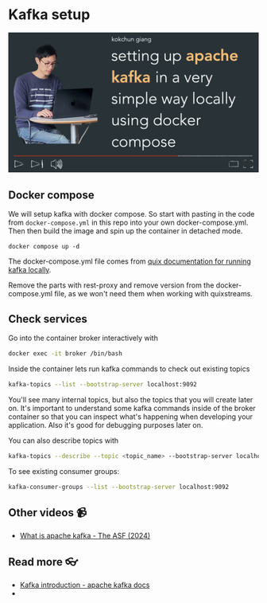# Kafka setup

<a href="https://youtu.be/pqRebLFbmwI" target="_blank">
<img src="https://github.com/kokchun/assets/blob/main/data_platform/setup_kafka.png?raw=true" alt="set up kafka" width="600">
</a>

## Docker compose

We will setup kafka with docker compose. So start with pasting in the code from `docker-compose.yml` in this repo into your own docker-compose.yml. Then then build the image and spin up the container in detached mode.

```
docker compose up -d
```

The docker-compose.yml file comes from [quix documentation for running kafka locally](https://quix.io/docs/quix-streams/tutorials/index.html#running-kafka-locally).

Remove the parts with rest-proxy and remove version from the docker-compose.yml file, as we won't need them when working with quixstreams. 


## Check services 

Go into the container broker interactively with 

```bash
docker exec -it broker /bin/bash
```

Inside the container lets run kafka commands to check out existing topics 

```bash
kafka-topics --list --bootstrap-server localhost:9092
```

You'll see many internal topics, but also the topics that you will create later on. It's important to understand some kafka commands inside of the broker container so that you can inspect what's happening when developing your application. Also it's good for debugging purposes later on. 


You can also describe topics with 

```bash
kafka-topics --describe --topic <topic_name> --bootstrap-server localhost:9092
```

To see existing consumer groups:

```bash
kafka-consumer-groups --list --bootstrap-server localhost:9092
```

## Other videos 📹
- [What is apache kafka - The ASF (2024)](https://www.youtube.com/watch?v=vHbvbwSEYGo)


## Read more 👓
- [Kafka introduction - apache kafka docs](https://kafka.apache.org/intro)
- 

